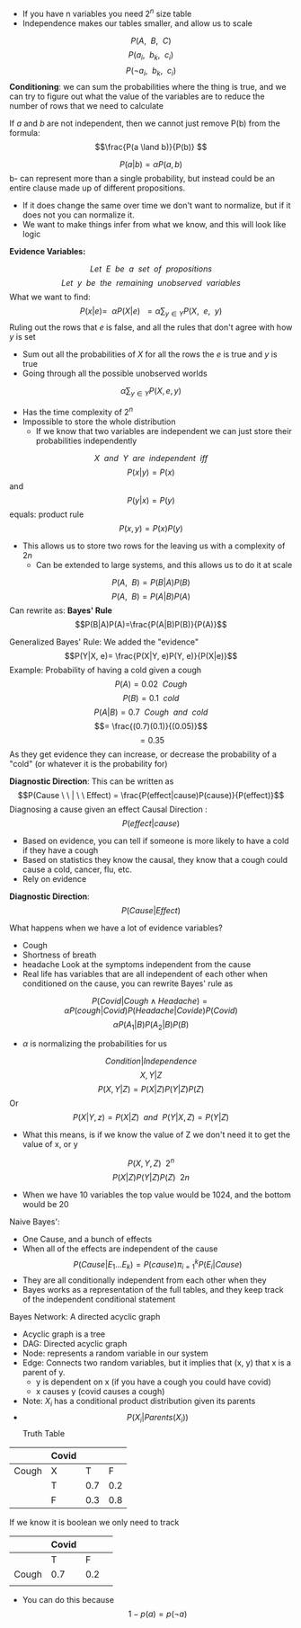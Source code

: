 * If you have n variables you need $2^n$ size table
* Independence makes our tables smaller, and allow us to scale


$$
P(A, \ \ B, \ \ C)
$$
$$P(a_i, \ \ b_k, \ \ c_i)$$
$$P(\neg a_i, \ \ b_k,\ \ c_i)$$
**Conditioning**: we can sum the probabilities where the thing is true, and we can try to figure out what the value of the variables are to reduce the number of rows that we need to calculate

If $a$ and $b$ are not independent, then we cannot just remove P(b) from the formula:
$$\frac{P(a \land b)}{P(b)} $$

$$P(a|b) = \alpha P(a, b)$$
b- can represent more than a single probability, but instead could be an entire clause made up of different propositions.
* If it does change the same over time we don't want to normalize, but if it does not you can normalize it.
* We want to make things infer from what we know, and this will look like logic

**Evidence Variables:** 

$$Let \ \ E \ \ be \ \ a \ \ set \ \ of \ \ propositions$$
$$Let \ \ y \ \ be \ \ the \ \ remaining \ \ unobserved \ \ variables$$
What we want to find:
$$P(x|e)=\ \ \alpha P(X|e)\ \ = \alpha \sum_{y\in Y}P(X,\ \ e,\ \ y)$$
Ruling out the rows that $e$ is false, and all the rules that don't agree with how $y$ is set
* Sum out all the probabilities of $X$ for all the rows the $e$ is true and $y$ is true
* Going through all the possible unobserved worlds

$$\alpha \sum_{y\in Y}P(X, e, y)$$
* Has the time complexity of $2^n$
* Impossible to store the whole distribution
	* If we know that two variables are independent we can just store their probabilities independently

$$X\ \ and\ \ Y \ \ are \ \ independent \ \ iff$$
$$P(x|y)=P(x)$$
and 
$$P(y|x)=P(y)$$
equals: product rule
$$P(x, y) = P(x)P(y)$$
* This allows us to store two rows for the leaving us with a complexity of $2n$
	* Can be extended to large systems, and this allows us to do it at scale

$$P(A, \ \ B)=P(B|A)P(B)$$
$$P(A,\ \ B) = P(A|B)P(A)$$
Can rewrite as: **Bayes' Rule**
$$P(B|A)P(A)=\frac{P(A|B)P(B)}{P(A)}$$

Generalized Bayes' Rule: We added the "evidence"
$$P(Y|X, e)= \frac{P(X|Y, e)P(Y, e)}{P(X|e)}$$
Example: Probability of having a cold given a cough
$$P(A)=0.02 \ \ Cough$$
$$P(B)=0.1 \ \ cold$$
$$P(A|B)=0.7 \ \ Cough \ \ and \ \ cold$$
$$= \frac{(0.7)(0.1)}{(0.05)}$$
$$=0.35$$
As they get evidence they can increase, or decrease the probability of a "cold" (or whatever it is the probability for)

**Diagnostic Direction**: This can be written as 
$$P(Cause \ \ | \ \ Effect) = \frac{P(effect|cause)P(cause)}{P(effect)}$$
Diagnosing a cause given an effect
Causal Direction : $$P(effect|cause)$$
* Based on evidence, you can tell if someone is more likely to have a cold if they have a cough
* Based on statistics they know the causal, they know that a cough could cause a cold, cancer, flu, etc.
* Rely on evidence

**Diagnostic Direction**: $$P(Cause|Effect)$$

What happens when we have a lot of evidence variables?
* Cough
* Shortness of breath
* headache
Look at the symptoms independent from the cause
* Real life has variables that are all independent of each other when conditioned on the cause, you can rewrite Bayes' rule as

$$P(Covid|Cough\land Headache) = \alpha P(cough|Covid) P(Headache|Covide) P(Covid)$$
$$\alpha P(A_1|B)P(A_2|B)P(B)$$
* $\alpha$ is normalizing the probabilities for us

$$Condition|Independence$$
$$X, Y | Z$$
$$P(X, Y | Z) = P(X|Z)P(Y|Z)P(Z)$$
Or
$$P(X|Y, z) = P(X|Z)\ \ and \ \ P(Y|X, Z)= P(Y|Z)$$
* What this means, is if we know the value of Z we don't need it to get the value of x, or y

$$P(X, Y, Z) \ \ 2^n$$
$$P(X|Z)P(Y|Z)P(Z) \ \ 2n$$
* When we have 10 variables the top value would be 1024, and the bottom would be 20

Naive Bayes':
* One Cause, and a bunch of effects
* When all of the effects are independent of the cause
$$P(Cause|E_1 ... E_k) = P(cause) \pi_{i=1}^{k} P(E_i |Cause)$$
* They are all conditionally independent from each other when they 
* Bayes works as a representation of the full tables, and they keep track of the independent conditional statement

Bayes Network: A directed acyclic graph
* Acyclic graph is a tree
* DAG: Directed acyclic graph
* Node: represents a random variable in our system
* Edge: Connects two random variables, but it implies that (x, y) that x is a parent of y. 
	* y is dependent on x (if you have a cough you could have covid)
	* x causes y (covid causes a cough)
* Note: $X_i$ has a conditional product distribution given its parents
* $$P(X_i|Parents(X_i))$$
Truth Table

|       | Covid |     |     |
| ----- | ----- | --- | --- |
| Cough | X     | T   | F   |
|       | T     | 0.7 | 0.2 |
|       | F     | 0.3 | 0.8 |
If we know it is boolean we only need to track

|       | Covid |     |     |
| ----- | ----- | --- | --- |
|       | T     | F   |     |
| Cough | 0.7   | 0.2 |     |
|       |       |     |     |
* You can do this because $$1-p(a)=p(\neg a)$$